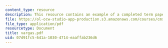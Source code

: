 ```yaml
---
content_type: resource
description: This resource contains an example of a completed term paper.
file: https://ol-ocw-studio-app-production.s3.amazonaws.com/courses/cms-997-topics-in-comparative-media-american-pro-wrestling-spring-2007/07d91fc5641a10304714eaaffab236d6_vargas.pdf
file_type: application/pdf
resourcetype: Document
title: vargas.pdf
uid: 07d91fc5-641a-1030-4714-eaaffab236d6
---
```

